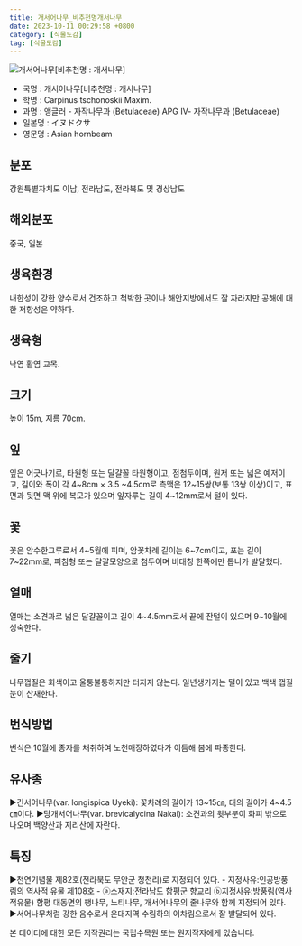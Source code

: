 ```yaml
---
title: 개서어나무_비추천명개서나무
date: 2023-10-11 00:29:58 +0800
category: [식물도감]
tag: [식물도감]
---
```




![개서어나무[비추천명 : 개서나무]](/fileUpload/plants/basic/Betulaceae/Carpinus/928/928_1_th2.jpg)
- 국명 : 개서어나무[비추천명 : 개서나무]
- 학명 : Carpinus tschonoskii Maxim.
- 과명 : 앵글러 - 자작나무과 (Betulaceae) APG Ⅳ- 자작나무과 (Betulaceae)
- 일본명 : イヌドクサ
- 영문명 : Asian hornbeam


## 분포
강원특별자치도 이남, 전라남도, 전라북도 및 경상남도
## 해외분포
중국, 일본
## 생육환경
내한성이 강한 양수로서 건조하고 척박한 곳이나 해안지방에서도 잘 자라지만 공해에 대한 저항성은 약하다.
## 생육형
낙엽 활엽 교목.
## 크기
높이 15m, 지름 70cm.
## 잎
잎은 어긋나기로, 타원형 또는 달걀꼴 타원형이고, 점첨두이며, 원저 또는 넓은 예저이고, 길이와 폭이 각 4~8cm × 3.5 ~4.5cm로 측맥은 12~15쌍(보통 13쌍 이상)이고, 표면과 뒷면 맥 위에 복모가 있으며 잎자루는 길이 4~12mm로서 털이 있다.
## 꽃
꽃은 암수한그루로서  4~5월에 피며, 암꽃차례 길이는 6~7cm이고, 포는 길이 7~22mm로, 피침형 또는 달걀모양으로 첨두이며 비대칭 한쪽에만 톱니가 발달했다.
## 열매
열매는 소견과로 넓은 달걀꼴이고 길이 4~4.5mm로서 끝에 잔털이 있으며 9~10월에 성숙한다.
## 줄기
나무껍질은 회색이고 울퉁불퉁하지만 터지지 않는다. 일년생가지는 털이 있고 백색 껍질눈이 산재한다.
## 번식방법
번식은 10월에 종자를 채취하여 노천매장하였다가 이듬해 봄에 파종한다.
## 유사종
▶긴서어나무(var. longispica Uyeki): 꽃차례의 길이가 13~15㎝, 대의 길이가 4~4.5㎝이다. ▶당개서어나무(var. brevicalycina Nakai): 소견과의 윗부분이 화피 밖으로 나오며 백양산과 지리산에 자란다.
## 특징
▶천연기념물 제82호(전라북도 무안군 청천리)로 지정되어 있다. - 지정사유:인공방풍림의 역사적 유물제108호 - ⓐ소재지:전라남도 함평군 향교리 ⓑ지정사유:방풍림(역사적유물) 함평 대동면의 팽나무, 느티나무, 개서어나무의 줄나무와 함께 지정되어 있다.▶서어나무처럼 강한 음수로서 온대지역 수림하의 이차림으로서 잘 발달되어 있다.






본 데이터에 대한 모든 저작권리는 국립수목원 또는 원저작자에게 있습니다.
